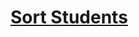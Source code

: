 # [Sort Students](https://app.codesignal.com/arcade/python-arcade/lambda-illusions/EqEoH6umA9Xi8fTQM/)
